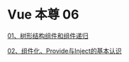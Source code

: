 # Vue 本尊 06

[01、树形结构组件和组件递归](./README_docs/01.md)

[02、组件化、Provide与Inject的基本认识](./README_docs/02.md)